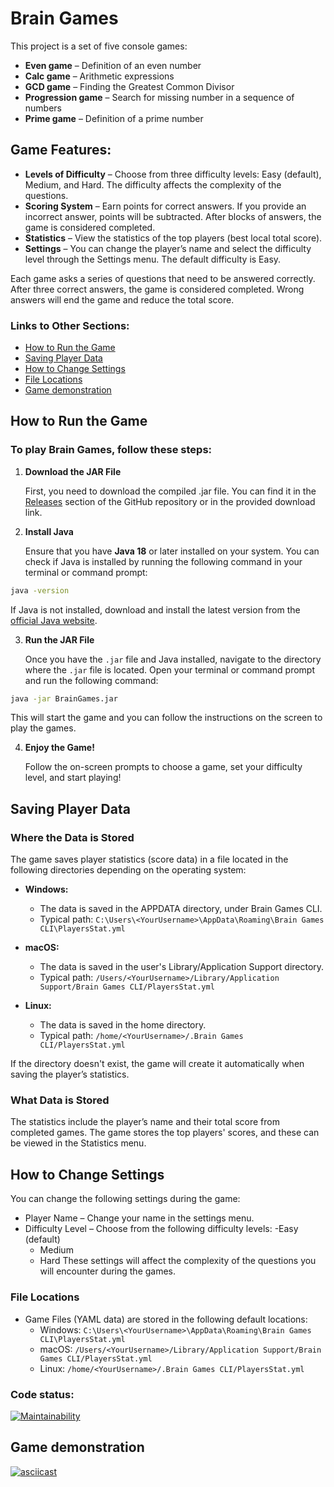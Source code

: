# Brain Games
This project is a set of five console games:

- **Even game** – Definition of an even number  
- **Calc game** – Arithmetic expressions  
- **GCD game** – Finding the Greatest Common Divisor  
- **Progression game** – Search for missing number in a sequence of numbers  
- **Prime game** – Definition of a prime number  
  
## Game Features:
- **Levels of Difficulty** – Choose from three difficulty levels: Easy (default), Medium, and Hard. The difficulty affects the complexity of the questions.
- **Scoring System** – Earn points for correct answers. If you provide an incorrect answer, points will be subtracted. After blocks of answers, the game is considered completed.
- **Statistics** – View the statistics of the top players (best local total score).
- **Settings** – You can change the player’s name and select the difficulty level through the Settings menu. The default difficulty is Easy.

Each game asks a series of questions that need to be answered correctly. After three correct answers, the game is considered completed. Wrong answers will end the game and reduce the total score.


### Links to Other Sections:

- [How to Run the Game](#how-to-run-the-game)
- [Saving Player Data](#saving-player-data)
- [How to Change Settings](#how-to-change-settings)
- [File Locations](#file-locations)
- [Game demonstration](#game-demonstration)


## How to Run the Game
### To play Brain Games, follow these steps:

1. **Download the JAR File**
   
   First, you need to download the compiled .jar file. You can find it in the [Releases](https://github.com/rostex/brain-games-cli/releases) section of the GitHub repository or in the provided download link.

3. **Install Java**

   Ensure that you have **Java 18** or later installed on your system. You can check if Java is installed by running the following command in your terminal or command prompt:

```bash
java -version
```
If Java is not installed, download and install the latest version from the [official Java website](https://www.oracle.com/java/technologies/javase-downloads.html).

3. **Run the JAR File**

   Once you have the `.jar` file and Java installed, navigate to the directory where the `.jar` file is located. Open your terminal or command prompt and run the following command:

```bash
java -jar BrainGames.jar
```
This will start the game and you can follow the instructions on the screen to play the games.

4. **Enjoy the Game!**

   Follow the on-screen prompts to choose a game, set your difficulty level, and start playing!

## Saving Player Data
### Where the Data is Stored
The game saves player statistics (score data) in a file located in the following directories depending on the operating system:

- **Windows:**
  - The data is saved in the APPDATA directory, under Brain Games CLI.
  - Typical path: `C:\Users\<YourUsername>\AppData\Roaming\Brain Games CLI\PlayersStat.yml`

- **macOS:**
  -  The data is saved in the user's Library/Application Support directory.
  - Typical path: `/Users/<YourUsername>/Library/Application Support/Brain Games CLI/PlayersStat.yml`

- **Linux:**
  - The data is saved in the home directory.
  - Typical path: `/home/<YourUsername>/.Brain Games CLI/PlayersStat.yml`
    
If the directory doesn't exist, the game will create it automatically when saving the player’s statistics.

### What Data is Stored
The statistics include the player’s name and their total score from completed games. The game stores the top players' scores, and these can be viewed in the Statistics menu.

## How to Change Settings
You can change the following settings during the game:

- Player Name – Change your name in the settings menu.
- Difficulty Level – Choose from the following difficulty levels:
  -Easy (default)
  - Medium
  - Hard
These settings will affect the complexity of the questions you will encounter during the games.

### File Locations
- Game Files (YAML data) are stored in the following default locations:
  - Windows: `C:\Users\<YourUsername>\AppData\Roaming\Brain Games CLI\PlayersStat.yml`
  - macOS: `/Users/<YourUsername>/Library/Application Support/Brain Games CLI/PlayersStat.yml`
  - Linux: `/home/<YourUsername>/.Brain Games CLI/PlayersStat.yml`


### Code status:
<!-- Due to the development of additional features, the check from Hexlet is not working anymore.
[![Actions Status](https://github.com/rostex/java-project-61/actions/workflows/hexlet-check.yml/badge.svg)](https://github.com/rostex/java-project-61/actions)
-->
[![Maintainability](https://api.codeclimate.com/v1/badges/7facfe9189a9d5598939/maintainability)](https://codeclimate.com/github/rostex/java-project-61/maintainability)

## Game demonstration

[![asciicast](https://asciinema.org/a/KEyKhPgEbZdx5aLj05GJAuamy.svg)](https://asciinema.org/a/KEyKhPgEbZdx5aLj05GJAuamy)
<!--
#### Even game demo:
[![asciicast](https://asciinema.org/a/yRzHJFVLpt6FWe3Wg8S8AbucC.svg)](https://asciinema.org/a/yRzHJFVLpt6FWe3Wg8S8AbucC)

#### Calc game demo:
[![asciicast](https://asciinema.org/a/BCOh9iwIdYuzDZjRWfHINLYar.svg)](https://asciinema.org/a/BCOh9iwIdYuzDZjRWfHINLYar)

#### GCD game demo:
[![asciicast](https://asciinema.org/a/IvJmqkkDOw0NRt9fwdh1Cce9i.svg)](https://asciinema.org/a/IvJmqkkDOw0NRt9fwdh1Cce9i)

#### Progression game demo:
[![asciicast](https://asciinema.org/a/1Li09kQbEQMD9Zj5YCF59WHqu.svg)](https://asciinema.org/a/1Li09kQbEQMD9Zj5YCF59WHqu)

#### Prime game demo:
[![asciicast](https://asciinema.org/a/cgNbPjbWeb2TycOnWRnuIHFnk.svg)](https://asciinema.org/a/cgNbPjbWeb2TycOnWRnuIHFnk)
-->
